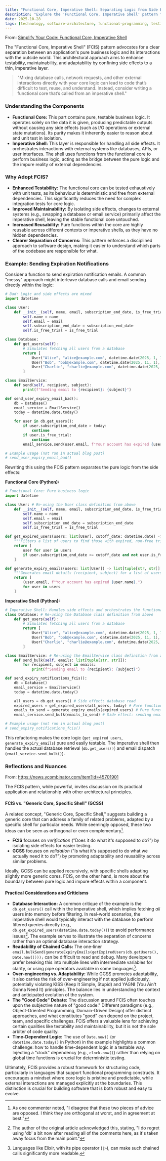 ```yaml
---
title: "Functional Core, Imperative Shell: Separating Logic from Side Effects"
description: "Explore the 'Functional Core, Imperative Shell' pattern for building more testable and maintainable software by isolating pure logic from external interactions."
date: 2025-10-28
tags: [technology, software-architecture, functional-programming, testing]
---
```


From: [Simplify Your Code: Functional Core, Imperative Shell](https://testing.googleblog.com/2025/10/simplify-your-code-functional-core.html?m=1)

The "Functional Core, Imperative Shell" (FCIS) pattern advocates for a clear separation between an application's pure business logic and its interactions with the outside world. This architectural approach aims to enhance testability, maintainability, and adaptability by confining side effects to a thin, imperative layer.

> "Mixing database calls, network requests, and other external interactions directly with your core logic can lead to code that’s difficult to test, reuse, and understand. Instead, consider writing a functional core that’s called from an imperative shell."

### Understanding the Components

*   **Functional Core:** This part contains pure, testable business logic. It operates solely on the data it is given, producing predictable outputs without causing any side effects (such as I/O operations or external state mutations). Its purity makes it inherently easier to reason about and unit test in isolation.
*   **Imperative Shell:** This layer is responsible for handling all side effects. It orchestrates interactions with external systems like databases, APIs, or user interfaces. The shell uses functions from the functional core to perform business logic, acting as the bridge between the pure logic and the impure reality of external dependencies.

### Why Adopt FCIS?

*   **Enhanced Testability:** The functional core can be tested exhaustively with unit tests, as its behaviour is deterministic and free from external dependencies. This significantly reduces the need for complex integration tests for core logic.
*   **Improved Maintainability:** By isolating side effects, changes to external systems (e.g., swapping a database or email service) primarily affect the imperative shell, leaving the stable functional core untouched.
*   **Increased Reusability:** Pure functions within the core are highly reusable across different contexts or imperative shells, as they have no hidden dependencies.
*   **Clearer Separation of Concerns:** This pattern enforces a disciplined approach to software design, making it easier to understand which parts of the codebase are responsible for what.

### Example: Sending Expiration Notifications

Consider a function to send expiration notification emails. A common "messy" approach might interleave database calls and email sending directly within the logic:

```python
# Bad: Logic and side effects are mixed
import datetime

class User:
    def __init__(self, name, email, subscription_end_date, is_free_trial):
        self.name = name
        self.email = email
        self.subscription_end_date = subscription_end_date
        self.is_free_trial = is_free_trial

class Database:
    def get_users(self):
        # Simulates fetching all users from a database
        return [
            User("Alice", "alice@example.com", datetime.date(2025, 1, 15), False),
            User("Bob", "bob@example.com", datetime.date(2025, 11, 1), True),
            User("Charlie", "charlie@example.com", datetime.date(2025, 10, 20), False),
        ]

class EmailService:
    def send(self, recipient, subject):
        print(f"Sending email to {recipient}: {subject}")

def send_user_expiry_email_bad():
    db = Database()
    email_service = EmailService()
    today = datetime.date.today()

    for user in db.get_users():
        if user.subscription_end_date > today:
            continue
        if user.is_free_trial:
            continue
        email_service.send(user.email, f"Your account has expired {user.name}.")

# Example usage (not run in actual blog post)
# send_user_expiry_email_bad()
```

Rewriting this using the FCIS pattern separates the pure logic from the side effects:

**Functional Core (Python):**

```python
# Functional Core: Pure business logic
import datetime

class User: # Re-using the User class definition from above
    def __init__(self, name, email, subscription_end_date, is_free_trial):
        self.name = name
        self.email = email
        self.subscription_end_date = subscription_end_date
        self.is_free_trial = is_free_trial

def get_expired_users(users: list[User], cutoff_date: datetime.date) -> list[User]:
    """Filters a list of users to find those with expired, non-free trial subscriptions."""
    return [
        user for user in users
        if user.subscription_end_date <= cutoff_date and not user.is_free_trial
    ]

def generate_expiry_emails(users: list[User]) -> list[tuple[str, str]]:
    """Generates email details (recipient, subject) for a list of users."""
    return [
        (user.email, f"Your account has expired {user.name}.")
        for user in users
    ]
```

**Imperative Shell (Python):**

```python
# Imperative Shell: Handles side effects and orchestrates the functional core
class Database: # Re-using the Database class definition from above
    def get_users(self):
        # Simulates fetching all users from a database
        return [
            User("Alice", "alice@example.com", datetime.date(2025, 1, 15), False),
            User("Bob", "bob@example.com", datetime.date(2025, 11, 1), True),
            User("Charlie", "charlie@example.com", datetime.date(2025, 10, 20), False),
        ]

class EmailService: # Re-using the EmailService class definition from above
    def send_bulk(self, emails: list[tuple[str, str]]):
        for recipient, subject in emails:
            print(f"Sending email to {recipient}: {subject}")

def send_expiry_notifications_fcis():
    db = Database()
    email_service = EmailService()
    today = datetime.date.today()

    all_users = db.get_users() # Side effect: database read
    expired_users = get_expired_users(all_users, today) # Pure function call
    emails_to_send = generate_expiry_emails(expired_users) # Pure function call
    email_service.send_bulk(emails_to_send) # Side effect: sending emails

# Example usage (not run in actual blog post)
# send_expiry_notifications_fcis()
```

This refactoring makes the core logic (`get_expired_users`, `generate_expiry_emails`) pure and easily testable. The imperative shell then handles the actual database retrieval (`db.get_users()`) and email dispatch (`email_service.send_bulk()`).

### Reflections and Nuances

From: https://news.ycombinator.com/item?id=45701901

The FCIS pattern, while powerful, invites discussion on its practical application and relationship with other architectural principles.

#### FCIS vs. "Generic Core, Specific Shell" (GCSS)

A related concept, "Generic Core, Specific Shell," suggests building a generic core that can address a family of related problems, adapted by a specific shell for particular needs. While seemingly opposed, these two ideas can be seen as orthogonal or even complementary[^1].

*   **FCIS** focuses on *verification* ("Does it do what it's supposed to do?") by isolating side effects for easier testing.
*   **GCSS** focuses on *validation* ("Is what it's supposed to do what we actually need it to do?") by promoting adaptability and reusability across similar problems.

Ideally, GCSS can be applied recursively, with specific shells adapting slightly more generic cores. FCIS, on the other hand, is more about the boundary between pure logic and impure effects within a component.

#### Practical Considerations and Criticisms

*   **Database Interaction:** A common critique of the example is the `db.get_users()` call within the imperative shell, which implies fetching *all* users into memory before filtering. In real-world scenarios, the imperative shell would typically interact with the database to perform filtered queries directly (e.g., `db.get_expired_users(datetime.date.today())`) to avoid performance issues[^2]. The example serves to illustrate the separation of concerns rather than an optimal database interaction strategy.
*   **Readability of Chained Calls:** The one-liner `email.bulkSend(generateExpiryEmails(getExpiredUsers(db.getUsers(), Date.now())));` can be difficult to read and debug. Many developers prefer breaking this into multiple lines with intermediate variables for clarity, or using pipe operators available in some languages[^3].
*   **Over-engineering vs. Adaptability:** While GCSS promotes adaptability, it also carries the risk of over-engineering if not applied judiciously, potentially violating KISS (Keep It Simple, Stupid) and YAGNI (You Ain't Gonna Need It) principles. The balance lies in understanding the context and anticipated evolution of the system.
*   **The "Good Code" Debate:** The discussion around FCIS often touches upon the subjective nature of "good code." Different paradigms (e.g., Object-Oriented Programming, Domain-Driven Design) offer distinct approaches, and what constitutes "good" can depend on the project, team, and specific challenges. FCIS offers a valuable lens for achieving certain qualities like testability and maintainability, but it is not the sole arbiter of code quality.
*   **Time-Dependent Logic:** The use of `Date.now()` (or `datetime.date.today()` in Python) in the example highlights a common challenge: how to handle time-dependent logic in a testable way. Injecting a "clock" dependency (e.g., `clock.now()`) rather than relying on global time functions is crucial for deterministic testing.

Ultimately, FCIS provides a robust framework for structuring code, particularly in languages that support functional programming constructs. It encourages a mindset where core logic is pristine and predictable, while external interactions are managed explicitly at the boundaries. This distinction is crucial for building software that is both robust and easy to evolve.

[^1]: As one commenter noted, "I disagree that these two pieces of advice are opposed. I think they are orthogonal at worst, and in agreement at best."
[^2]: The author of the original article acknowledged this, stating, "I do regret using 'db' a bit now after reading all of the comments here, as it's taken away focus from the main point."
[^3]: Languages like Elixir, with its pipe operator (`|>`), can make such chained calls significantly more readable.